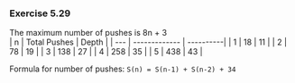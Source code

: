 ### Exercise 5.29
The maximum number of pushes is 8n + 3  
| n   | Total Pushes   | Depth     |
| --- | -------------  | ----------|
| 1   | 18             | 11        |
| 2   | 78             | 19        |
| 3   | 138            | 27        |
| 4   | 258            | 35        |
| 5   | 438            | 43        |

Formula for number of pushes: `S(n) = S(n-1) + S(n-2) + 34`
